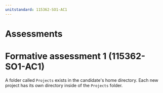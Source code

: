 ```yaml
---
unitstandard: 115362-SO1-AC1
---
```


# Assessments

# Formative assessment 1 (115362-SO1-AC1)

A folder called `Projects` exists in the candidate's home directory. Each new project has its own directory inside of the `Projects` folder.
